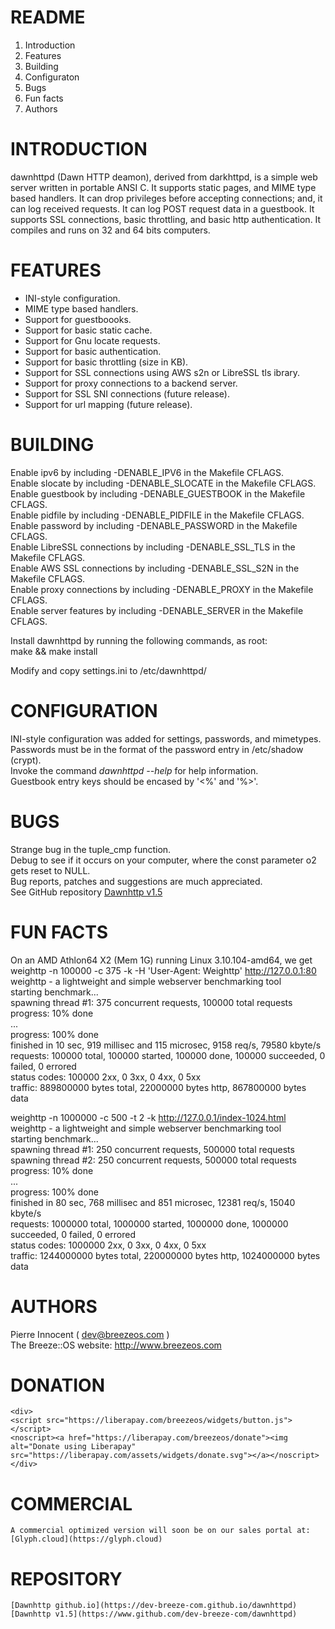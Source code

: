 README
======

   1. Introduction
   2. Features
   3. Building
   4. Configuraton
   5. Bugs
   6. Fun facts
   7. Authors


INTRODUCTION
============

   dawnhttpd (Dawn HTTP deamon), derived from darkhttpd, is a simple web
   server written in portable ANSI C. It supports static pages, and MIME
   type based handlers. It can drop privileges before accepting connections;
   and, it can log received requests. It can log POST request data in a
   guestbook. It supports SSL connections, basic throttling, and basic http
   authentication. It compiles and runs on 32 and 64 bits computers.


FEATURES
========

   - INI-style configuration.
   - MIME type based handlers.
   - Support for guestboooks.
   - Support for basic static cache.
   - Support for Gnu locate requests.
   - Support for basic authentication.
   - Support for basic throttling (size in KB).
   - Support for SSL connections using AWS s2n or LibreSSL tls ibrary.
   - Support for proxy connections to a backend server.
   - Support for SSL SNI connections (future release).
   - Support for url mapping (future release).


BUILDING
========

   Enable ipv6 by including -DENABLE_IPV6 in the Makefile CFLAGS.  
   Enable slocate by including -DENABLE_SLOCATE in the Makefile CFLAGS.  
   Enable guestbook by including -DENABLE_GUESTBOOK in the Makefile CFLAGS.  
   Enable pidfile by including -DENABLE_PIDFILE in the Makefile CFLAGS.  
   Enable password by including -DENABLE_PASSWORD in the Makefile CFLAGS.  
   Enable LibreSSL connections by including -DENABLE_SSL_TLS in the Makefile CFLAGS.  
   Enable AWS SSL connections by including -DENABLE_SSL_S2N in the Makefile CFLAGS.  
   Enable proxy connections by including -DENABLE_PROXY in the Makefile CFLAGS.  
   Enable server features by including -DENABLE_SERVER in the Makefile CFLAGS.  

   Install dawnhttpd by running the following commands, as root:  
	   make && make install  

   Modify and copy settings.ini to /etc/dawnhttpd/


CONFIGURATION
=============

   INI-style configuration was added for settings, passwords, and mimetypes.  
   Passwords must be in the format of the password entry in /etc/shadow (crypt).  
   Invoke the command *dawnhttpd --help* for help information.  
   Guestbook entry keys should be encased by '<%' and '%>'.


BUGS
====

   Strange bug in the tuple_cmp function.  
   Debug to see if it occurs on your computer, where the  const parameter o2 gets reset to NULL.  
   Bug reports, patches and suggestions are much appreciated.  
   See GitHub repository [Dawnhttp v1.5](https://www.github.com/dev-breeze-com/dawnhttpd)  


FUN FACTS
=========

   On an AMD Athlon64 X2 (Mem 1G) running Linux 3.10.104-amd64, we get  
   weighttp -n 100000 -c 375 -k -H 'User-Agent: Weighttp' http://127.0.0.1:80  
   weighttp - a lightweight and simple webserver benchmarking tool  
   starting benchmark...  
   spawning thread #1: 375 concurrent requests, 100000 total requests  
   progress: 10% done  
   ...  
   progress: 100% done  
   finished in 10 sec, 919 millisec and 115 microsec, 9158 req/s, 79580 kbyte/s  
   requests: 100000 total, 100000 started, 100000 done, 100000 succeeded, 0 failed, 0 errored  
   status codes: 100000 2xx, 0 3xx, 0 4xx, 0 5xx  
   traffic: 889800000 bytes total, 22000000 bytes http, 867800000 bytes data  

   weighttp -n 1000000 -c 500 -t 2 -k http://127.0.0.1/index-1024.html  
   weighttp - a lightweight and simple webserver benchmarking tool  
   starting benchmark...  
   spawning thread #1: 250 concurrent requests, 500000 total requests  
   spawning thread #2: 250 concurrent requests, 500000 total requests  
   progress: 10% done  
   ...  
   progress: 100% done  
   finished in 80 sec, 768 millisec and 851 microsec, 12381 req/s, 15040 kbyte/s  
   requests: 1000000 total, 1000000 started, 1000000 done, 1000000 succeeded, 0 failed, 0 errored  
   status codes: 1000000 2xx, 0 3xx, 0 4xx, 0 5xx  
   traffic: 1244000000 bytes total, 220000000 bytes http, 1024000000 bytes data  


AUTHORS
=======

   Pierre Innocent ( dev@breezeos.com )  
   The Breeze::OS website: http://www.breezeos.com


DONATION
========

	<div>  
	<script src="https://liberapay.com/breezeos/widgets/button.js"></script>  
    <noscript><a href="https://liberapay.com/breezeos/donate"><img alt="Donate using Liberapay" src="https://liberapay.com/assets/widgets/donate.svg"></a></noscript>
	</div>  


COMMERCIAL
==========

	A commercial optimized version will soon be on our sales portal at:  
	[Glyph.cloud](https://glyph.cloud)


REPOSITORY
==========

	[Dawnhttp github.io](https://dev-breeze-com.github.io/dawnhttpd)
	[Dawnhttp v1.5](https://www.github.com/dev-breeze-com/dawnhttpd)

